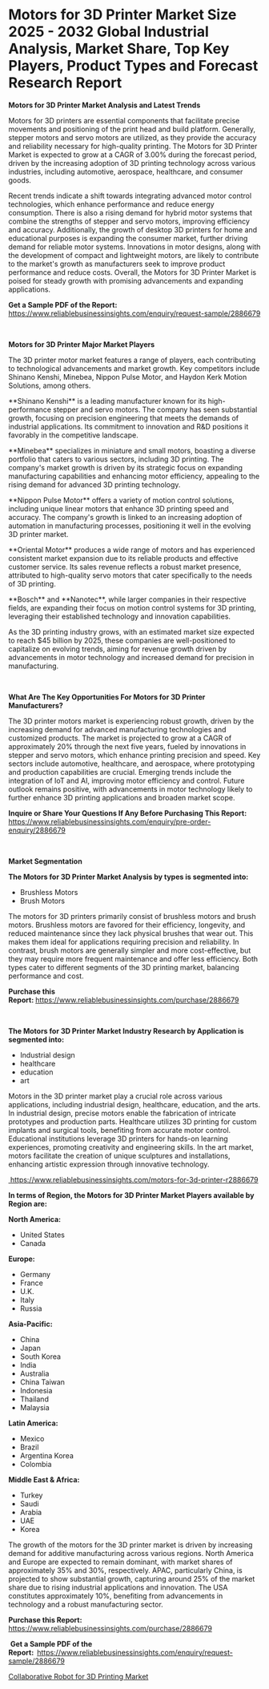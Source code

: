 <p><h1>Motors for 3D Printer Market Size 2025 - 2032 Global Industrial Analysis, Market Share, Top Key Players, Product Types and Forecast Research Report</h1></p><p><strong>Motors for 3D Printer Market Analysis and Latest Trends</strong></p>
<p><p>Motors for 3D printers are essential components that facilitate precise movements and positioning of the print head and build platform. Generally, stepper motors and servo motors are utilized, as they provide the accuracy and reliability necessary for high-quality printing. The Motors for 3D Printer Market is expected to grow at a CAGR of 3.00% during the forecast period, driven by the increasing adoption of 3D printing technology across various industries, including automotive, aerospace, healthcare, and consumer goods.</p><p>Recent trends indicate a shift towards integrating advanced motor control technologies, which enhance performance and reduce energy consumption. There is also a rising demand for hybrid motor systems that combine the strengths of stepper and servo motors, improving efficiency and accuracy. Additionally, the growth of desktop 3D printers for home and educational purposes is expanding the consumer market, further driving demand for reliable motor systems. Innovations in motor designs, along with the development of compact and lightweight motors, are likely to contribute to the market's growth as manufacturers seek to improve product performance and reduce costs. Overall, the Motors for 3D Printer Market is poised for steady growth with promising advancements and expanding applications.</p></p>
<p><strong>Get a Sample PDF of the Report:&nbsp;</strong> <a href="https://www.reliablebusinessinsights.com/enquiry/request-sample/2886679?utm_campaign=3356&utm_medium=2&utm_source=Github&utm_content=ia&utm_term=13032025&utm_id=motors-for-3d-printer">https://www.reliablebusinessinsights.com/enquiry/request-sample/2886679</a></p>
<p>&nbsp;</p>
<p><strong>Motors for 3D Printer Major Market Players</strong></p>
<p><p>The 3D printer motor market features a range of players, each contributing to technological advancements and market growth. Key competitors include Shinano Kenshi, Minebea, Nippon Pulse Motor, and Haydon Kerk Motion Solutions, among others.</p><p>**Shinano Kenshi** is a leading manufacturer known for its high-performance stepper and servo motors. The company has seen substantial growth, focusing on precision engineering that meets the demands of industrial applications. Its commitment to innovation and R&D positions it favorably in the competitive landscape.</p><p>**Minebea** specializes in miniature and small motors, boasting a diverse portfolio that caters to various sectors, including 3D printing. The company's market growth is driven by its strategic focus on expanding manufacturing capabilities and enhancing motor efficiency, appealing to the rising demand for advanced 3D printing technology.</p><p>**Nippon Pulse Motor** offers a variety of motion control solutions, including unique linear motors that enhance 3D printing speed and accuracy. The company's growth is linked to an increasing adoption of automation in manufacturing processes, positioning it well in the evolving 3D printer market.</p><p>**Oriental Motor** produces a wide range of motors and has experienced consistent market expansion due to its reliable products and effective customer service. Its sales revenue reflects a robust market presence, attributed to high-quality servo motors that cater specifically to the needs of 3D printing.</p><p>**Bosch** and **Nanotec**, while larger companies in their respective fields, are expanding their focus on motion control systems for 3D printing, leveraging their established technology and innovation capabilities.</p><p>As the 3D printing industry grows, with an estimated market size expected to reach $45 billion by 2025, these companies are well-positioned to capitalize on evolving trends, aiming for revenue growth driven by advancements in motor technology and increased demand for precision in manufacturing.</p></p>
<p>&nbsp;</p>
<p><strong>What Are The Key Opportunities For Motors for 3D Printer Manufacturers?</strong></p>
<p><p>The 3D printer motors market is experiencing robust growth, driven by the increasing demand for advanced manufacturing technologies and customized products. The market is projected to grow at a CAGR of approximately 20% through the next five years, fueled by innovations in stepper and servo motors, which enhance printing precision and speed. Key sectors include automotive, healthcare, and aerospace, where prototyping and production capabilities are crucial. Emerging trends include the integration of IoT and AI, improving motor efficiency and control. Future outlook remains positive, with advancements in motor technology likely to further enhance 3D printing applications and broaden market scope.</p></p>
<p><strong>Inquire or Share Your Questions If Any Before Purchasing This Report:</strong> <a href="https://www.reliablebusinessinsights.com/enquiry/pre-order-enquiry/2886679?utm_campaign=3356&utm_medium=2&utm_source=Github&utm_content=ia&utm_term=13032025&utm_id=motors-for-3d-printer">https://www.reliablebusinessinsights.com/enquiry/pre-order-enquiry/2886679</a></p>
<p>&nbsp;</p>
<p><strong>Market Segmentation</strong></p>
<p><strong>The Motors for 3D Printer Market Analysis by types is segmented into:</strong></p>
<p><ul><li>Brushless Motors</li><li>Brush Motors</li></ul></p>
<p><p>The motors for 3D printers primarily consist of brushless motors and brush motors. Brushless motors are favored for their efficiency, longevity, and reduced maintenance since they lack physical brushes that wear out. This makes them ideal for applications requiring precision and reliability. In contrast, brush motors are generally simpler and more cost-effective, but they may require more frequent maintenance and offer less efficiency. Both types cater to different segments of the 3D printing market, balancing performance and cost.</p></p>
<p><strong>Purchase this Report:&nbsp;</strong><a href="https://www.reliablebusinessinsights.com/purchase/2886679?utm_campaign=3356&utm_medium=2&utm_source=Github&utm_content=ia&utm_term=13032025&utm_id=motors-for-3d-printer">https://www.reliablebusinessinsights.com/purchase/2886679</a></p>
<p>&nbsp;</p>
<p><strong>The Motors for 3D Printer Market Industry Research by Application is segmented into:</strong></p>
<p><ul><li>Industrial design</li><li>healthcare</li><li>education</li><li>art</li></ul></p>
<p><p>Motors in the 3D printer market play a crucial role across various applications, including industrial design, healthcare, education, and the arts. In industrial design, precise motors enable the fabrication of intricate prototypes and production parts. Healthcare utilizes 3D printing for custom implants and surgical tools, benefiting from accurate motor control. Educational institutions leverage 3D printers for hands-on learning experiences, promoting creativity and engineering skills. In the art market, motors facilitate the creation of unique sculptures and installations, enhancing artistic expression through innovative technology.</p></p>
<p><a href="https://www.reliablebusinessinsights.com/motors-for-3d-printer-r2886679?utm_campaign=3356&utm_medium=2&utm_source=Github&utm_content=ia&utm_term=13032025&utm_id=motors-for-3d-printer">&nbsp;https://www.reliablebusinessinsights.com/motors-for-3d-printer-r2886679</a></p>
<p><strong>In terms of Region, the Motors for 3D Printer Market Players available by Region are:</strong></p>
<p>
    <p> <strong> North America: </strong>
        <ul>
            <li>United States</li>
            <li>Canada</li>
        </ul>
        </p> 
    <p> <strong> Europe: </strong>
        <ul>
            <li>Germany</li>
            <li>France</li>
            <li>U.K.</li>
            <li>Italy</li>
            <li>Russia</li>
        </ul>
        </p> 
    <p> <strong> Asia-Pacific: </strong>
        <ul>
            <li>China</li>
            <li>Japan</li>
            <li>South Korea</li>
            <li>India</li>
            <li>Australia</li>
            <li>China Taiwan</li>
            <li>Indonesia</li>
            <li>Thailand</li>
            <li>Malaysia</li>
        </ul>
        </p> 
    <p> <strong> Latin America: </strong>
        <ul>
            <li>Mexico</li>
            <li>Brazil</li>
            <li>Argentina Korea</li>
            <li>Colombia</li>
        </ul>
        </p> 
    <p> <strong> Middle East & Africa: </strong>
        <ul>
            <li>Turkey</li>
            <li>Saudi</li>
            <li>Arabia</li>
            <li>UAE</li>
            <li>Korea</li>
        </ul>
    </p>
    </p>
<p><p>The growth of the motors for the 3D printer market is driven by increasing demand for additive manufacturing across various regions. North America and Europe are expected to remain dominant, with market shares of approximately 35% and 30%, respectively. APAC, particularly China, is projected to show substantial growth, capturing around 25% of the market share due to rising industrial applications and innovation. The USA constitutes approximately 10%, benefiting from advancements in technology and a robust manufacturing sector.</p></p>
<p><strong>Purchase this Report: </strong><a href="https://www.reliablebusinessinsights.com/purchase/2886679?utm_campaign=3356&utm_medium=2&utm_source=Github&utm_content=ia&utm_term=13032025&utm_id=motors-for-3d-printer">https://www.reliablebusinessinsights.com/purchase/2886679</a></p>
<p>&nbsp;<strong>Get a Sample PDF of the Report:&nbsp;&nbsp;</strong><a href="https://www.reliablebusinessinsights.com/enquiry/request-sample/2886679?utm_campaign=3356&utm_medium=2&utm_source=Github&utm_content=ia&utm_term=13032025&utm_id=motors-for-3d-printer">https://www.reliablebusinessinsights.com/enquiry/request-sample/2886679</a></p>
<p><strong></strong></p>
<p><p><a href="https://github.com/wakerizaak8g/Market-Research-Report-List-1/blob/main/collaborative-robot-for-3d-printing-market.md?utm_campaign=3356&utm_medium=2&utm_source=Github&utm_content=ia&utm_term=13032025&utm_id=motors-for-3d-printer">Collaborative Robot for 3D Printing Market</a></p></p>